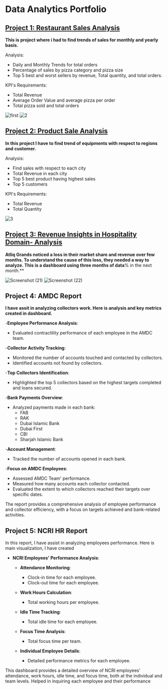 # Data Analytics Portfolio

## [Project 1: Restaurant Sales Analysis](https://www.linkedin.com/pulse/analyzing-pizza-sales-trends-using-power-bi-shanzay-rajpoot-f7rqf/?trackingId=vyWerJBPTDeOiwV8ZszAyQ%3D%3D)

**This is project where i had to find trends of sales for monthly and yearly basis.**

Analysis:
   - Daily and Monthly Trends for total orders
   - Percentage of sales by pizza category and pizza size
   - Top 5 best and worst sellers by revenue, Total quantity, and total orders.

KPI's Requirements:
   - Total Revenue
   - Average Order Value and average pizza per order
   - Total pizza sold and total orders

![first](https://github.com/user-attachments/assets/1a1c923a-60e3-408c-8606-53b52ca2bca1)
![2](https://github.com/user-attachments/assets/337ac9e7-8f7d-49e5-9f40-12475d5ef43c)

## [Project 2: Product Sale Analysis](https://app.powerbi.com/groups/me/reports/956b54e7-d311-4975-8deb-bd32af55c13e/4103305755dde8fe4217?experience=power-bi)

**In this project I have to find trend of equipments with respect to regions and customer.**

Analysis:
   - Find sales with respect to each city
   - Total Revenue in each city
   - Top 5 best product having highest sales
   - Top 5 customers

KPI's Requirements:
   - Total Revenue
   - Total Quantity
     
![3](https://github.com/user-attachments/assets/effaab5d-e33d-47c3-aaec-8b402df43a60)

## [Project 3: Revenue Insights in Hospitality Domain- Analysis](https://www.linkedin.com/pulse/analyzing-pizza-sales-trends-using-power-bi-shanzay-rajpoot-f7rqf/?trackingId=vyWerJBPTDeOiwV8ZszAyQ%3D%3D)

**Atliq Grands noticed a loss in their market share and revenue over few months. To understand the cause of this loss, they needed a way to analyze. This is a dashboard using three months of data**% in the next month.**

![Screenshot (21)](https://github.com/user-attachments/assets/d5eadd67-9813-46c5-a34d-2c9bd210d00f)
![Screenshot (22)](https://github.com/user-attachments/assets/da1f4238-e194-4a1d-b404-4603b175fa2d)

## Project 4: AMDC Report
**I have assit in analyzing collectors work. Here is analysis and key metrics created in dashboard.**

 -**Employee Performance Analysis**:
  - Evaluated contractility performance of each employee in the AMDC team.
  
  -**Collector Activity Tracking**:
  - Monitored the number of accounts touched and contacted by collectors.
  - Identified accounts not found by collectors.
  
  -**Top Collectors Identification**:
  - Highlighted the top 5 collectors based on the highest targets completed and loans secured.
  
   -**Bank Payments Overview**:
  - Analyzed payments made in each bank:
    - FAB
    - RAK
    - Dubai Islamic Bank
    - Dubai First
    - CBI
    - Sharjah Islamic Bank
  
  -**Account Management**:
  - Tracked the number of accounts opened in each bank.
  
  -**Focus on AMDC Employees**:
  - Assessed AMDC Team' performance.
  - Measured how many accounts each collector contacted.
  - Evaluated the extent to which collectors reached their targets over specific dates.

The report provides a comprehensive analysis of employee performance and collector efficiency, with a focus on targets achieved and bank-related activities.


## Project 5: NCRI HR Report
In this report, I have assist in analyzing employees performance. Here is main visualization, I have created

- **NCRI Employees' Performance Analysis**:
  - **Attendance Monitoring**:
    - Clock-in time for each employee.
    - Clock-out time for each employee.
  
  - **Work Hours Calculation**:
    - Total working hours per employee.
  
  - **Idle Time Tracking**:
    - Total idle time for each employee.
  
  - **Focus Time Analysis**:
    - Total focus time per team.
  
  - **Individual Employee Details**:
    - Detailed performance metrics for each employee.

This dashboard provides a detailed overview of NCRI employees' attendance, work hours, idle time, and focus time, both at the individual and team levels. Helped in inquiring each employee and their performance




    


